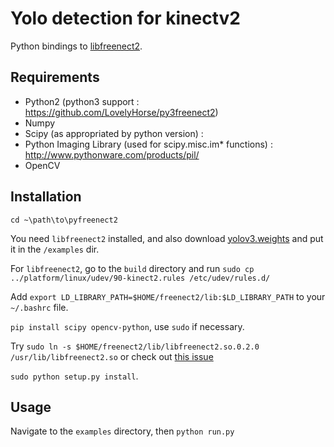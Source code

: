 Yolo detection for kinectv2
===========

Python bindings to [libfreenect2](https://github.com/OpenKinect/libfreenect2).

Requirements
---------

- Python2 (python3 support : https://github.com/LovelyHorse/py3freenect2)
- Numpy
- Scipy (as appropriated by python version) : 
- Python Imaging Library (used for scipy.misc.im* functions) : http://www.pythonware.com/products/pil/
- OpenCV

Installation
---------
`cd ~\path\to\pyfreenect2`

You need `libfreenect2` installed, and also download [yolov3.weights](https://pjreddie.com/media/files/yolov3.weights) and put it in the `/examples` dir.

For `libfreenect2`, go to the `build` directory and run `sudo cp ../platform/linux/udev/90-kinect2.rules /etc/udev/rules.d/`

Add `export LD_LIBRARY_PATH=$HOME/freenect2/lib:$LD_LIBRARY_PATH` to your `~/.bashrc` file.

`pip install scipy opencv-python`, use `sudo` if necessary.

Try `sudo ln -s $HOME/freenect2/lib/libfreenect2.so.0.2.0 /usr/lib/libfreenect2.so` or check out [this issue](https://github.com/remexre/pyfreenect2/issues/11)


`sudo python setup.py install`.

Usage
---------

Navigate to the `examples` directory, then `python run.py`
